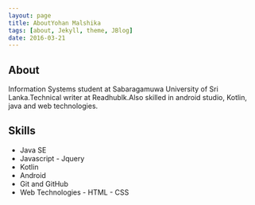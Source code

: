 ```yaml
---
layout: page
title: AboutYohan Malshika
tags: [about, Jekyll, theme, JBlog]
date: 2016-03-21
---
```



## About

Information Systems student at Sabaragamuwa University of Sri Lanka.Technical writer at Readhublk.Also skilled in android studio, Kotlin, java and web technologies. 

 ## Skills
 
  - Java SE
  - Javascript - Jquery
  - Kotlin
  - Android
  - Git and GitHub
  - Web Technologies - HTML - CSS 
 

 


   
